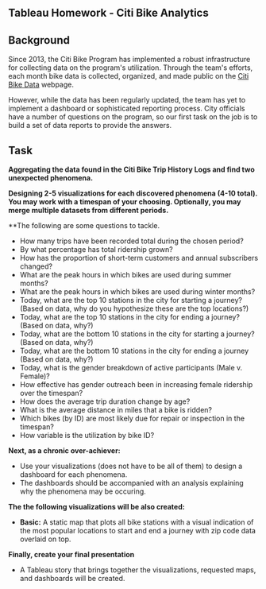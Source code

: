 ## Tableau Homework - Citi Bike Analytics

## Background

Since 2013, the Citi Bike Program has implemented a robust infrastructure 
for collecting data on the program's utilization. Through the team's efforts, 
each month bike data is collected, organized, and made public on 
the [Citi Bike Data](https://www.citibikenyc.com/system-data) webpage.

However, while the data has been regularly updated, the team has yet to 
implement a dashboard or sophisticated reporting process. City officials 
have a number of questions on the program, so our first task on the job
is to build a set of data reports to provide the answers.

## Task

**Aggregating the data found in the 
Citi Bike Trip History Logs and find two unexpected phenomena.** 

**Designing 2-5 visualizations for each discovered phenomena (4-10 total). 
You may work with a timespan of your choosing. Optionally, you may
 merge multiple datasets from different periods.** 

**The following are some questions to tackle.

* How many trips have been recorded total during the chosen period?
* By what percentage has total ridership grown?
* How has the proportion of short-term customers and annual 
subscribers changed?
* What are the peak hours in which bikes are used during summer months?
* What are the peak hours in which bikes are used during winter months?
* Today, what are the top 10 stations in the city for starting a journey? 
(Based on data, why do you hypothesize these are the top locations?)
* Today, what are the top 10 stations in the city for ending a journey? 
(Based on data, why?)
* Today, what are the bottom 10 stations in the city for starting a journey? 
(Based on data, why?)
* Today, what are the bottom 10 stations in the city for ending a journey 
(Based on data, why?)
* Today, what is the gender breakdown of active participants (Male v. Female)?
* How effective has gender outreach been in increasing female ridership over 
the timespan?
* How does the average trip duration change by age?
* What is the average distance in miles that a bike is ridden?
* Which bikes (by ID) are most likely due for repair or inspection in the
 timespan?
* How variable is the utilization by bike ID?

**Next, as a chronic over-achiever:**
* Use your visualizations (does not have to be all of them) to design 
a dashboard for each phenomena.
* The dashboards should be accompanied with an analysis explaining 
why the phenomena may be occuring. 

**The the following visualizations will be also created:**
* **Basic:** A static map that plots all bike stations with a visual indication 
of the most popular locations to start and end a journey with zip code data 
overlaid on top.

**Finally, create your final presentation**
* A Tableau story that brings together the visualizations, requested 
maps, and dashboards will be created.
